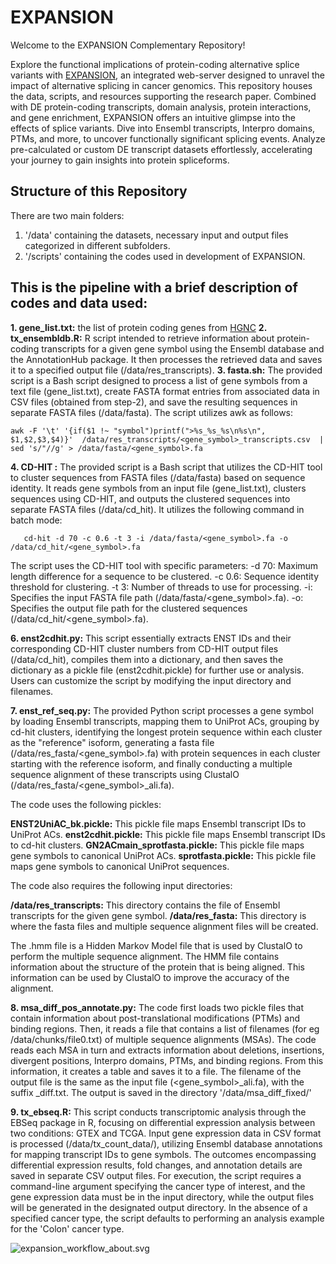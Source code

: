 # EXPANSION

Welcome to the EXPANSION Complementary Repository!

Explore the functional implications of protein-coding alternative splice variants with [EXPANSION](https://expansion.bioinfolab.sns.it/), an integrated web-server designed to unravel the impact of alternative splicing in cancer genomics. This repository houses the data, scripts, and resources supporting the research paper. Combined with DE protein-coding transcripts, domain analysis, protein interactions, and gene enrichment, EXPANSION offers an intuitive glimpse into the effects of splice variants. Dive into Ensembl transcripts, Interpro domains, PTMs, and more, to uncover functionally significant splicing events. Analyze pre-calculated or custom DE transcript datasets effortlessly, accelerating your journey to gain insights into protein spliceforms.

## Structure of this Repository
There are two main folders: 
1. '/data' containing the datasets, necessary input and output files categorized in different subfolders.
2. '/scripts' containing the codes used in development of EXPANSION.

## This is the pipeline with a brief description of codes and data used:
**1. gene_list.txt:** the list of protein coding genes from [HGNC](https://www.genenames.org/download/statistics-and-files/) 
**2. tx_ensembldb.R:** R script intended to retrieve information about protein-coding transcripts for a given gene symbol using the Ensembl database and the AnnotationHub package. It then processes the retrieved data and saves it to a specified output file (/data/res_transcripts).
**3. fasta.sh:** The provided script is a Bash script designed to process a list of gene symbols from a text file (gene_list.txt), create FASTA format entries from associated data in CSV files (obtained from step-2), and save the resulting sequences in separate FASTA files (/data/fasta). The script utilizes awk as follows:
```
awk -F '\t' '{if($1 !~ "symbol")printf(">%s_%s_%s\n%s\n", $1,$2,$3,$4)}'  /data/res_transcripts/<gene_symbol>_transcripts.csv  | sed 's/"//g' > /data/fasta/<gene_symbol>.fa
```

**4. CD-HIT :** The provided script is a Bash script that utilizes the CD-HIT tool to cluster sequences from FASTA files (/data/fasta) based on sequence identity. It reads gene symbols from an input file (gene_list.txt), clusters sequences using CD-HIT, and outputs the clustered sequences into separate FASTA files (/data/cd_hit). It utilizes the following command in batch mode:
```
   cd-hit -d 70 -c 0.6 -t 3 -i /data/fasta/<gene_symbol>.fa -o /data/cd_hit/<gene_symbol>.fa
```
The script uses the CD-HIT tool with specific parameters:
-d 70: Maximum length difference for a sequence to be clustered.
-c 0.6: Sequence identity threshold for clustering.
-t 3: Number of threads to use for processing.
-i: Specifies the input FASTA file path (/data/fasta/<gene_symbol>.fa).
-o: Specifies the output file path for the clustered sequences (/data/cd_hit/<gene_symbol>.fa).

**6. enst2cdhit.py:** This script essentially extracts ENST IDs and their corresponding CD-HIT cluster numbers from CD-HIT output files (/data/cd_hit), compiles them into a dictionary, and then saves the dictionary as a pickle file (enst2cdhit.pickle) for further use or analysis. Users can customize the script by modifying the input directory and filenames.
   
**7. enst_ref_seq.py:** The provided Python script processes a gene symbol by loading Ensembl transcripts, mapping them to UniProt ACs, grouping by cd-hit clusters, identifying the longest protein sequence within each cluster as the "reference" isoform, generating a fasta file (/data/res_fasta/<gene_symbol>.fa) with protein sequences in each cluster starting with the reference isoform, and finally conducting a multiple sequence alignment of these transcripts using ClustalO (/data/res_fasta/<gene_symbol>_ali.fa). 

The code uses the following pickles:

**ENST2UniAC_bk.pickle:** This pickle file maps Ensembl transcript IDs to UniProt ACs.
**enst2cdhit.pickle:** This pickle file maps Ensembl transcript IDs to cd-hit clusters.
**GN2ACmain_sprotfasta.pickle:** This pickle file maps gene symbols to canonical UniProt ACs.
**sprotfasta.pickle:** This pickle file maps gene symbols to canonical UniProt sequences.

The code also requires the following input directories:

**/data/res_transcripts:** This directory contains the file of Ensembl transcripts for the given gene symbol.
**/data/res_fasta:** This directory is where the fasta files and multiple sequence alignment files will be created.

The .hmm file is a Hidden Markov Model file that is used by ClustalO to perform the multiple sequence alignment. The HMM file contains information about the structure of the protein that is being aligned. This information can be used by ClustalO to improve the accuracy of the alignment.

**8. msa_diff_pos_annotate.py:** The code first loads two pickle files that contain information about post-translational modifications (PTMs) and binding regions. Then, it reads a file that contains a list of filenames (for eg /data/chunks/file0.txt) of multiple sequence alignments (MSAs). The code reads each MSA in turn and extracts information about deletions, insertions, divergent positions, Interpro domains, PTMs, and binding regions. From this information, it creates a table and saves it to a file. The filename of the output file is the same as the input file (<gene_symbol>_ali.fa), with the suffix _diff.txt. The output is saved in the directory '/data/msa_diff_fixed/'

**9. tx_ebseq.R:** This script conducts transcriptomic analysis through the EBSeq package in R, focusing on differential expression analysis between two conditions: GTEX and TCGA. Input gene expression data in CSV format is processed (/data/tx_count_data/), utilizing Ensembl database annotations for mapping transcript IDs to gene symbols. The outcomes encompassing differential expression results, fold changes, and annotation details are saved in separate CSV output files. For execution, the script requires a command-line argument specifying the cancer type of interest, and the gene expression data must be in the input directory, while the output files will be generated in the designated output directory. In the absence of a specified cancer type, the script defaults to performing an analysis example for the 'Colon' cancer type.

![expansion_workflow_about.svg](https://github.com/raimondilab/expansion/blob/main/expansion_workflow_about.svg)
